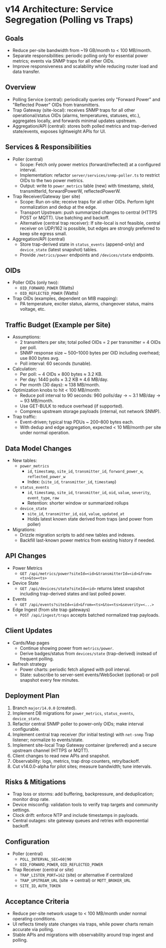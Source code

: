 # v14 Architecture: Service Segregation (Polling vs Traps)

## Goals
- Reduce per-site bandwidth from ~19 GB/month to < 100 MB/month.
- Separate responsibilities: periodic polling only for essential power metrics; events via SNMP traps for all other OIDs.
- Improve responsiveness and scalability while reducing router load and data transfer.

## Overview
- Polling Service (central): periodically queries only "Forward Power" and "Reflected Power" OIDs from transmitters.
- Trap Gateway (site-local): receives SNMP traps for all other operational/status OIDs (alarms, temperatures, statuses, etc.), aggregates locally, and forwards minimal updates upstream.
- Aggregation/API (central): stores both polled metrics and trap-derived state/events, exposes lightweight APIs for UI.

## Services & Responsibilities
- Poller (central)
  - Scope: Fetch only power metrics (forward/reflected) at a configured interval.
  - Implementation: refactor `server/services/snmp-poller.ts` to restrict OIDs to the two power metrics.
  - Output: write to `power_metrics` table (new) with timestamp, siteId, transmitterId, forwardPowerW, reflectedPowerW.
- Trap Receiver/Gateway (per site)
  - Scope: Run on-site; receive traps for all other OIDs. Perform light normalization and dedup at the edge.
  - Transport Upstream: push summarized changes to central (HTTPS POST or MQTT). Use batching and backoff.
  - Alternative (central trap receiver): If site-local is not feasible, central receiver on UDP/162 is possible, but edges are strongly preferred to keep site egress small.
- Aggregation/API (central)
  - Store trap-derived state in `status_events` (append-only) and `device_state` (latest snapshot) tables.
  - Provide `/metrics/power` endpoints and `/devices/state` endpoints.

## OIDs
- Poller OIDs (only two):
  - `OID_FORWARD_POWER` (Watts)
  - `OID_REFLECTED_POWER` (Watts)
- Trap OIDs (examples, dependent on MIB mapping):
  - PA temperature, exciter status, alarms, changeover status, mains voltage, etc.

## Traffic Budget (Example per Site)
- Assumptions:
  - 2 transmitters per site; total polled OIDs = 2 per transmitter = 4 OIDs per poll.
  - SNMP response size ~ 500–1000 bytes per OID including overhead; use 800 bytes avg.
  - Poll interval: 60 seconds (tunable).
- Calculation:
  - Per poll: ~ 4 OIDs × 800 bytes ≈ 3.2 KB.
  - Per day: 1440 polls × 3.2 KB ≈ 4.6 MB/day.
  - Per month (30 days): ≈ 138 MB/month.
- Optimization knobs to hit < 100 MB/month:
  - Reduce poll interval to 90 seconds: 960 polls/day → ~ 3.1 MB/day → ~ 93 MB/month.
  - Use GET-BULK to reduce overhead (if supported).
  - Compress upstream storage payloads (internal, not network SNMP).
- Trap traffic:
  - Event-driven; typical trap PDUs ~ 200–800 bytes each.
  - With dedup and edge aggregation, expected < 10 MB/month per site under normal operation.

## Data Model Changes
- New tables:
  - `power_metrics`
    - `id`, `timestamp`, `site_id`, `transmitter_id`, `forward_power_w`, `reflected_power_w`
    - Index: (`site_id`, `transmitter_id`, `timestamp`)
  - `status_events`
    - `id`, `timestamp`, `site_id`, `transmitter_id`, `oid`, `value`, `severity`, `event_type`, `raw`
    - Retention: shorter window or summarized rollups
  - `device_state`
    - `site_id`, `transmitter_id`, `oid`, `value`, `updated_at`
    - Holds latest known state derived from traps (and power from poller)
- Migrations:
  - Drizzle migration scripts to add new tables and indexes.
  - Backfill last-known power metrics from existing history if needed.

## API Changes
- Power Metrics
  - `GET /api/metrics/power?siteId=<id>&transmitterId=<id>&from=<ts>&to=<ts>`
- Device State
  - `GET /api/devices/state?siteId=<id>` returns latest snapshot including trap-derived states and last polled power.
- Events
  - `GET /api/events?siteId=<id>&from=<ts>&to=<ts>&severity=<...>`
- Edge Ingest (from site trap gateways)
  - `POST /api/ingest/traps` accepts batched normalized trap payloads.

## Client Updates
- Cards/Map pages
  - Continue showing power from `metrics/power`.
  - Derive badges/status from `devices/state` (trap-derived) instead of frequent polling.
- Refresh strategy
  - Power charts: periodic fetch aligned with poll interval.
  - State: subscribe to server-sent events/WebSocket (optional) or poll snapshot every few minutes.

## Deployment Plan
1. Branch `major/14.0.0` (created).
2. Implement DB migrations for `power_metrics`, `status_events`, `device_state`.
3. Refactor central SNMP poller to power-only OIDs; make interval configurable.
4. Implement central trap receiver (for initial testing) with `net-snmp` Trap listener; normalize to events/state.
5. Implement site-local Trap Gateway container (preferred) and a secure upstream channel (HTTPS or MQTT).
6. Client changes to read new APIs and snapshot.
7. Observability: logs, metrics, trap drop counters, retry/backoff.
8. Cut v14.0.0-alpha for pilot sites; measure bandwidth; tune intervals.

## Risks & Mitigations
- Trap loss or storms: add buffering, backpressure, and deduplication; monitor drop rate.
- Device misconfig: validation tools to verify trap targets and community settings.
- Clock drift: enforce NTP and include timestamps in payloads.
- Central outages: site gateway queues and retries with exponential backoff.

## Configuration
- Poller (central)
  - `POLL_INTERVAL_SEC=60|90`
  - `OID_FORWARD_POWER`, `OID_REFLECTED_POWER`
- Trap Receiver (central or site)
  - `TRAP_LISTEN_PORT=162` (site) or alternative if centralized
  - `TRAP_UPSTREAM_URL` (site → central) or `MQTT_BROKER_URL`
  - `SITE_ID`, `AUTH_TOKEN`

## Acceptance Criteria
- Reduce per-site network usage to < 100 MB/month under normal operating conditions.
- UI reflects timely state changes via traps, while power charts remain accurate via polling.
- Stable APIs and migrations with observability around trap ingest and polling.